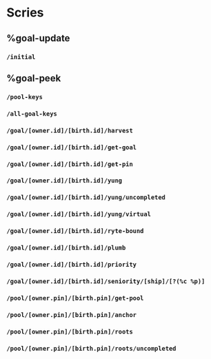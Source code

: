 # Scries

## %goal-update

### `/initial`

## %goal-peek

### `/pool-keys`

### `/all-goal-keys`

### `/goal/[owner.id]/[birth.id]/harvest`

### `/goal/[owner.id]/[birth.id]/get-goal`

### `/goal/[owner.id]/[birth.id]/get-pin`

### `/goal/[owner.id]/[birth.id]/yung`

### `/goal/[owner.id]/[birth.id]/yung/uncompleted`

### `/goal/[owner.id]/[birth.id]/yung/virtual`

### `/goal/[owner.id]/[birth.id]/ryte-bound`

### `/goal/[owner.id]/[birth.id]/plumb`

### `/goal/[owner.id]/[birth.id]/priority`

### `/goal/[owner.id]/[birth.id]/seniority/[ship]/[?(%c %p)]`

### `/pool/[owner.pin]/[birth.pin]/get-pool`

### `/pool/[owner.pin]/[birth.pin]/anchor`

### `/pool/[owner.pin]/[birth.pin]/roots`

### `/pool/[owner.pin]/[birth.pin]/roots/uncompleted`

